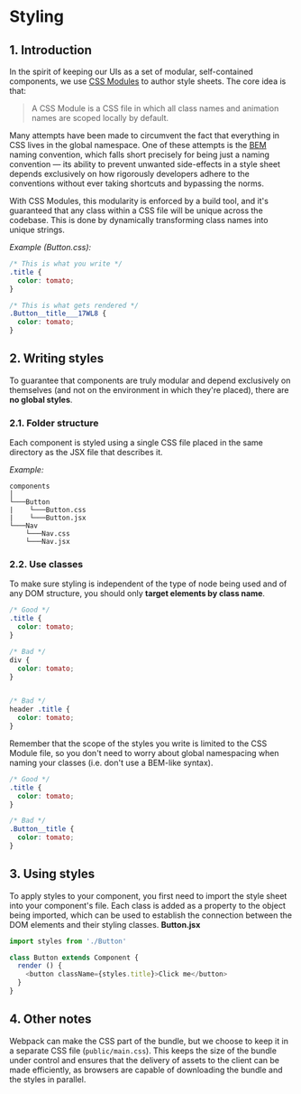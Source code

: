 # Styling

## 1. Introduction

In the spirit of keeping our UIs as a set of modular, self-contained components, we use [CSS Modules](https://github.com/css-modules/css-modules) to author style sheets. The core idea is that:

> A CSS Module is a CSS file in which all class names and animation names are scoped locally by default.

Many attempts have been made to circumvent the fact that everything in CSS lives in the global namespace. One of these attempts is the [BEM](http://getbem.com/introduction/) naming convention, which falls short precisely for being just a naming convention — its ability to prevent unwanted side-effects in a style sheet depends exclusively on how rigorously developers adhere to the conventions without ever taking shortcuts and bypassing the norms.

With CSS Modules, this modularity is enforced by a build tool, and it's guaranteed that any class within a CSS file will be unique across the codebase. This is done by dynamically transforming class names into unique strings.

*Example (Button.css):*
```css
/* This is what you write */
.title {
  color: tomato;
}

/* This is what gets rendered */
.Button__title___17WL8 {
  color: tomato;
}
```
## 2. Writing styles

To guarantee that components are truly modular and depend exclusively on themselves (and not on the environment in which they're placed), there are **no global styles**.

### 2.1. Folder structure

Each component is styled using a single CSS file placed in the same directory as the JSX file that describes it.

*Example:*
```
components 
│
└───Button
|    └───Button.css
|    └───Button.jsx
└───Nav
    └───Nav.css
    └───Nav.jsx    
```

### 2.2. Use classes

To make sure styling is independent of the type of node being used and of any DOM structure, you should only **target elements by class name**.

```css
/* Good */
.title {
  color: tomato;
}

/* Bad */
div {
  color: tomato;
}


/* Bad */
header .title {
  color: tomato;
}
```

Remember that the scope of the styles you write is limited to the CSS Module file, so you don't need to worry about global namespacing when naming your classes (i.e. don't use a BEM-like syntax).

```css
/* Good */
.title {
  color: tomato;
}

/* Bad */
.Button__title {
  color: tomato;
}
```

## 3. Using styles

To apply styles to your component, you first need to import the style sheet into your component's file. Each class is added as a property to the object being imported, which can be used to establish the connection between the DOM elements and their styling classes.
**Button.jsx**
```js
import styles from './Button'

class Button extends Component {
  render () {
    <button className={styles.title}>Click me</button>
  }
}
```

## 4. Other notes

Webpack can make the CSS part of the bundle, but we choose to keep it in a separate CSS file (`public/main.css`). This keeps the size of the bundle under control and ensures that the delivery of assets to the client can be made efficiently, as browsers are capable of downloading the bundle and the styles in parallel.
